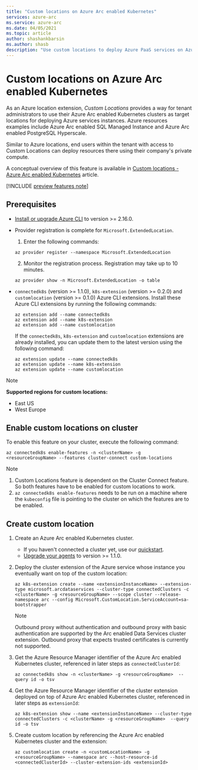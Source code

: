 ```yaml
---
title: "Custom locations on Azure Arc enabled Kubernetes"
services: azure-arc
ms.service: azure-arc
ms.date: 04/05/2021
ms.topic: article
author: shashankbarsin
ms.author: shasb
description: "Use custom locations to deploy Azure PaaS services on Azure Arc enabled Kubernetes clusters"
---
```


# Custom locations on Azure Arc enabled Kubernetes

As an Azure location extension, *Custom Locations* provides a way for tenant administrators to use their Azure Arc enabled Kubernetes clusters as target locations for deploying Azure services instances. Azure resources examples include Azure Arc enabled SQL Managed Instance and Azure Arc enabled PostgreSQL Hyperscale.

Similar to Azure locations, end users within the tenant with access to Custom Locations can deploy resources there using their company's private compute.

A conceptual overview of this feature is available in [Custom locations - Azure Arc enabled Kubernetes](conceptual-custom-locations.md) article.

[!INCLUDE [preview features note](./includes/preview/preview-callout.md)]

## Prerequisites

- [Install or upgrade Azure CLI](https://docs.microsoft.com/cli/azure/install-azure-cli) to version >= 2.16.0.

- Provider registration is complete for `Microsoft.ExtendedLocation`.
    1. Enter the following commands:
    
    ```azurecli
    az provider register --namespace Microsoft.ExtendedLocation
    ```

    2. Monitor the registration process. Registration may take up to 10 minutes.
    
    ```azurecli
    az provider show -n Microsoft.ExtendedLocation -o table
    ```

- `connectedk8s` (version >= 1.1.0), `k8s-extension` (version >= 0.2.0) and `customlocation` (version >= 0.1.0) Azure CLI extensions. Install these Azure CLI extensions by running the following commands:
  
    ```azurecli
    az extension add --name connectedk8s
    az extension add --name k8s-extension
    az extension add --name customlocation
    ```
    
    If the `connectedk8s`, `k8s-extension` and `customlocation` extensions are already installed, you can update them to the latest version using the following command:

    ```azurecli
    az extension update --name connectedk8s
    az extension update --name k8s-extension
    az extension update --name customlocation
    ```

>[!NOTE]
>**Supported regions for custom locations:**
>* East US
>* West Europe

## Enable custom locations on cluster

To enable this feature on your cluster, execute the following command:

```console
az connectedk8s enable-features -n <clusterName> -g <resourceGroupName> --features cluster-connect custom-locations
```

> [!NOTE]
> 1. Custom Locations feature is dependent on the Cluster Connect feature. So both features have to be enabled for custom locations to work.
> 2. `az connectedk8s enable-features` needs to be run on a machine where the `kubeconfig` file is pointing to the cluster on which the features are to be enabled.

## Create custom location

1. Create an Azure Arc enabled Kubernetes cluster.
    - If you haven't connected a cluster yet, use our [quickstart](quickstart-connect-cluster.md).
    - [Upgrade your agents](agent-upgrade.md#manually-upgrade-agents) to version >= 1.1.0.

1. Deploy the cluster extension of the Azure service whose instance you eventually want on top of the custom location:

    ```azurecli
    az k8s-extension create --name <extensionInstanceName> --extension-type microsoft.arcdataservices --cluster-type connectedClusters -c <clusterName> -g <resourceGroupName> --scope cluster --release-namespace arc --config Microsoft.CustomLocation.ServiceAccount=sa-bootstrapper
    ```

    > [!NOTE]
    > Outbound proxy without authentication and outbound proxy with basic authentication are supported by the Arc enabled Data Services cluster extension. Outbound proxy that expects trusted certificates is currently not supported.

1. Get the Azure Resource Manager identifier of the Azure Arc enabled Kubernetes cluster, referenced in later steps as `connectedClusterId`:

    ```azurecli
    az connectedk8s show -n <clusterName> -g <resourceGroupName>  --query id -o tsv
    ```

1. Get the Azure Resource Manager identifier of the cluster extension deployed on top of Azure Arc enabled Kubernetes cluster, referenced in later steps as `extensionId`:

    ```azurecli
    az k8s-extension show --name <extensionInstanceName> --cluster-type connectedClusters -c <clusterName> -g <resourceGroupName>  --query id -o tsv
    ```

1. Create custom location by referencing the Azure Arc enabled Kubernetes cluster and the extension:

    ```azurecli
    az customlocation create -n <customLocationName> -g <resourceGroupName> --namespace arc --host-resource-id <connectedClusterId> --cluster-extension-ids <extensionId>
    ```